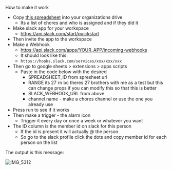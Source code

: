 How to make it work

- Copy [this spreadsheet](https://docs.google.com/spreadsheets/d/10rTC5Eh4-PMLbYF_vCa-Jl1448kEBwDVz0rkJqPRKAM/edit?usp=sharing) into your organizations drive
    - Its a list of chores and who is assigned and if they did it
- Make slack app for your workspace
    - https://api.slack.com/start/quickstart
- Then invite the app to the workspace
- Make a Webhook
    -  https://api.slack.com/apps/YOUR_APP/incoming-webhooks
    -  It should look like this:
    - `https://hooks.slack.com/services/xxx/xxx/xxx`
- Then go to google sheets > extensions > apps scripts
    - Paste in the code below with the desired
        - SPREADSHEET_ID from spresheet url
        - RANGE its 27 rn bc theres 27 brothers with me as a test but this can change props if you can modify this so that this is better
        - SLACK_WEBHOOK_URL from above
        - channel name - make a chores channel or use the one you already use
- Press run to see if it works
- Then make a trigger - the alarm icon
    - Trigger it every day or once a week or whatever you want
- The ID column is the member id on slack for this person
    - If the id is present it will actually @ the person
    - So go to the slack profile click the dots and copy member id for each person on the list


The output is this message:

![IMG_5312](https://github.com/mtrejo0/slackChoresBot/assets/43509746/19e44791-f967-405a-989b-0c1405b160b8)
